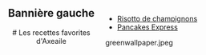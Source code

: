 
- [Risotto de champignons][id]
- [Pancakes Express][id1]
  
[id]: risotto.md
[id1]: pancakesexpress.md

<div style="position: fixed; top: 0; left: 0; width: 200px; height: 100vh; background-image: url('greenwallpaper.jpeg'); text-align: center; padding: 20px;">
  <h2>Bannière gauche</h2>
  <p># Les recettes favorites d'Axeaile </p>
</div>

greenwallpaper.jpeg
